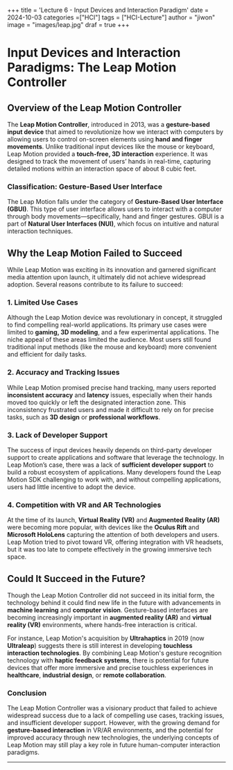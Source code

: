 +++
title = 'Lecture 6 - Input Devices and Interaction Paradigm'
date = 2024-10-03
categories =["HCI"]
tags = ["HCI-Lecture"]
author = "jiwon"
image = "images/leap.jpg"
draf = true
+++

# Input Devices and Interaction Paradigms: The Leap Motion Controller

## Overview of the Leap Motion Controller

The **Leap Motion Controller**, introduced in 2013, was a **gesture-based input device** that aimed to revolutionize how we interact with computers by allowing users to control on-screen elements using **hand and finger movements**. Unlike traditional input devices like the mouse or keyboard, Leap Motion provided a **touch-free, 3D interaction** experience. It was designed to track the movement of users’ hands in real-time, capturing detailed motions within an interaction space of about 8 cubic feet.

### Classification: Gesture-Based User Interface

The Leap Motion falls under the category of **Gesture-Based User Interface (GBUI)**. This type of user interface allows users to interact with a computer through body movements—specifically, hand and finger gestures. GBUI is a part of **Natural User Interfaces (NUI)**, which focus on intuitive and natural interaction techniques.

## Why the Leap Motion Failed to Succeed

While Leap Motion was exciting in its innovation and garnered significant media attention upon launch, it ultimately did not achieve widespread adoption. Several reasons contribute to its failure to succeed:

### 1. **Limited Use Cases**
Although the Leap Motion device was revolutionary in concept, it struggled to find compelling real-world applications. Its primary use cases were limited to **gaming, 3D modeling**, and a few experimental applications. The niche appeal of these areas limited the audience. Most users still found traditional input methods (like the mouse and keyboard) more convenient and efficient for daily tasks.

### 2. **Accuracy and Tracking Issues**
While Leap Motion promised precise hand tracking, many users reported **inconsistent accuracy** and **latency** issues, especially when their hands moved too quickly or left the designated interaction zone. This inconsistency frustrated users and made it difficult to rely on for precise tasks, such as **3D design** or **professional workflows**.

### 3. **Lack of Developer Support**
The success of input devices heavily depends on third-party developer support to create applications and software that leverage the technology. In Leap Motion’s case, there was a lack of **sufficient developer support** to build a robust ecosystem of applications. Many developers found the Leap Motion SDK challenging to work with, and without compelling applications, users had little incentive to adopt the device.

### 4. **Competition with VR and AR Technologies**
At the time of its launch, **Virtual Reality (VR)** and **Augmented Reality (AR)** were becoming more popular, with devices like the **Oculus Rift** and **Microsoft HoloLens** capturing the attention of both developers and users. Leap Motion tried to pivot toward VR, offering integration with VR headsets, but it was too late to compete effectively in the growing immersive tech space.

## Could It Succeed in the Future?

Though the Leap Motion Controller did not succeed in its initial form, the technology behind it could find new life in the future with advancements in **machine learning** and **computer vision**. Gesture-based interfaces are becoming increasingly important in **augmented reality (AR)** and **virtual reality (VR)** environments, where hands-free interaction is critical.

For instance, Leap Motion's acquisition by **Ultrahaptics** in 2019 (now **Ultraleap**) suggests there is still interest in developing **touchless interaction technologies**. By combining Leap Motion's gesture recognition technology with **haptic feedback systems**, there is potential for future devices that offer more immersive and precise touchless experiences in **healthcare**, **industrial design**, or **remote collaboration**.

### Conclusion

The Leap Motion Controller was a visionary product that failed to achieve widespread success due to a lack of compelling use cases, tracking issues, and insufficient developer support. However, with the growing demand for **gesture-based interaction** in VR/AR environments, and the potential for improved accuracy through new technologies, the underlying concepts of Leap Motion may still play a key role in future human-computer interaction paradigms.

---
